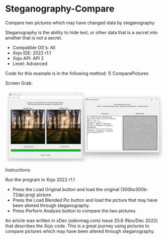 # Steganography-Compare
Compare two pictures which may have changed data by steganography

Steganography is the ability to hide text, or other data that is a secret into another that is not a secret. 

- Compatible OS's: All
- Xojo IDE: 2022 r1.1
- Xojo API: API 2
- Level: Advanced

Code for this example is in the following method: 1) ComparePictures

Screen Grab:

![](https://github.com/eugenedakin/Steganography-Compare/blob/main/CompareScreenGrab.png)

Instructions:

Run the program in Xojo 2022 r1.1
- Press the Load Original button and load the original (300bx300b-72dpi.png) picture.
- Press the Load Blended Pic button and load the picture that may have been altered through steganography.
- Press Perform Analysis button to compare the two pictures.

An article was written in xDev (xdevmag.com) Issue 20.6 (Nov/Dec 2022) that describes the Xojo code. This is a great journey using pictures to compare pictures which may have been altered through steganography.
